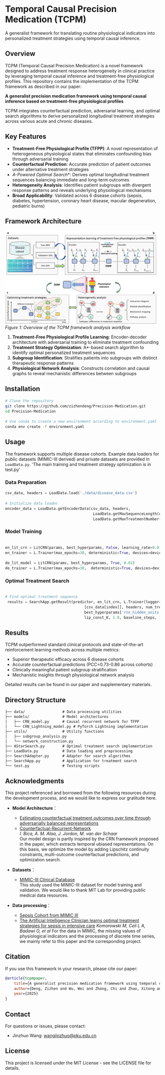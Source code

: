 # Temporal Causal Precision Medication (TCPM)

A generalist framework for translating routine physiological indicators into personalized treatment strategies using temporal causal inference.

## Overview

TCPM (Temporal Causal Precision Medication) is a novel framework designed to address treatment response heterogeneity in clinical practice by leveraging temporal causal inference and treatment-free physiological profiles. This repository contains the implementation of the TCPM framework as described in our paper:

**A generalist precision medication framework using temporal causal inference based on treatment-free physiological profiles**  

TCPM integrates counterfactual prediction, adversarial learning, and optimal search algorithms to derive personalized longitudinal treatment strategies across various acute and chronic diseases.

## Key Features

- **Treatment-Free Physiological Profile (TFPP)**: A novel representation of heterogeneous physiological states that eliminates confounding bias through adversarial training
- **Counterfactual Prediction**: Accurate prediction of patient outcomes under alternative treatment strategies
- **A*-Powered Optimal Search**: Derives optimal longitudinal treatment sequences balancing immediate and long-term outcomes
- **Heterogeneity Analysis**: Identifies patient subgroups with divergent response patterns and reveals underlying physiological mechanisms
- **Broad Applicability**: Validated across 6 disease cohorts (sepsis, diabetes, hypertension, coronary heart disease, macular degeneration, pediatric burns)

## Framework Architecture

![TCPM Framework](fig_1.png)  
*Figure 1: Overview of the TCPM framework analysis workflow*

1. **Treatment-Free Physiological Profile Learning**: Encoder-decoder architecture with adversarial training to eliminate treatment confounding
2. **Treatment Strategy Optimization**: A*-based search algorithm to identify optimal personalized treatment sequences
3. **Subgroup Identification**: Stratifies patients into subgroups with distinct therapeutic response patterns
4. **Physiological Network Analysis**: Constructs correlation and causal graphs to reveal mechanistic differences between subgroups

## Installation

```bash
# Clone the repository
git clone https://github.com/zizhendeng/Precision-Medication.git
cd Precision-Medication

# Use conda to create a new environment according to environment.yaml
conda env create -f environment.yaml
```

## Usage
The framework supports multiple disease cohorts. Example data loaders for public datasets (MIMIC-III derived) and private datasets are provided in `LoadData.py`. 'The main training and treatment strategy optimization is in test.py'


### Data Preparation

```python
csv_data, headers = LoadData.load('./data/disease_data.csv')

# Initialize data loader
encoder_data = LoadData.getEncoderData(csv_data, headers,
                                        LoadData.getMaxSequenceLength(csv_data),
                                        LoadData.getMaxTreatmentNumber(csv_data, headers))
```

### Model Training

```python

en_lit_crn = LitCRN(params, best_hyperparams, False, learning_rate=0.01)
en_trainer = L.Trainer(max_epochs=30, deterministic=True, devices=devices)

de_lit_model = LitCRN(params, best_hyperparams, True, 0.01)
de_trainer = L.Trainer(max_epochs=30,  deterministic=True, devices=devices)

```


### Optimal Treatment Search

```python

# Find optimal treatment sequence
 results = SearchApp.getResult(predictor, en_lit_crn, L.Trainer(logger=False, deterministic=True,  devices=devices), de_lit_model,
                                    [csv_data[index]], headers, num_treatments, horizons,
                                    best_hyperparams['rnn_hidden_units'],
                                    lip_const_K, 1.0, baseline_steps, 10)
```


## Results

TCPM outperformed standard clinical protocols and state-of-the-art reinforcement learning methods across multiple metrics:

- Superior therapeutic efficacy across 6 disease cohorts
- Accurate counterfactual predictions (PCC=0.73-0.86 across cohorts)
- Clinically meaningful patient subgroup stratification
- Mechanistic insights through physiological network analysis

Detailed results can be found in our paper and supplementary materials.

## Directory Structure

```
├── data/                 # Data processing utilities
├── models/               # Model architectures
│   ├── CRN_model.py      # Causal recurrent network for TFPP
│   └── CRN_Lightning_model.py # PyTorch Lightning implementation
├── utils/                # Utility functions
│   ├── subgroup_analysis.py
│   └── network_construction.py
├── AStarSearch.py        # Optimal treatment search implementation
├── LoadData.py           # Data loading and preprocessing
├── SearchAdapter.py      # Adapter for search algorithms
├── SearchApp.py          # Application for treatment search
└── test.py               # Testing scripts
```
## Acknowledgments

This project referenced and borrowed from the following resources during the development process, and we would like to express our gratitude here.

- **Model Architecture**：
  - [Estimating counterfactual treatment outcomes over time through adversarially balanced representations](https://openreview.net/forum?id=BJg866NFvB)
  - [Counterfactual-Recurrent-Network](https://github.com/ioanabica/Counterfactual-Recurrent-Network.git)  
    *I. Bica, A. M. Alaa, J. Jordon, M. van der Schaar*  
    Our model design is partly inspired by the CRN framework proposed in the paper, which extracts temporal ubiased representations. On this basis, we optimize the model by adding Lipschitz continuity constraints, multi-outcome counterfactual predictions, and optimization search.
    
- **Datasets**：
  - [MIMIC-III Clinical Database](https://github.com/MIT-LCP/mimic-code.git)  
   This study used the MIMIC-III dataset for model training and validation. We would like to thank MIT Lab for providing public medical data resources.

- **Data processing**：
  - [Sepsis Cohort from MIMIC III](https://github.com/microsoft/mimic_sepsis.git)
  - [The Artificial Intelligence Clinician learns optimal treatment strategies for sepsis in intensive care](https://www.nature.com/articles/s41591-018-0213-5)
    *Komorowski M, Celi L A, Badawi O, et al*
   For the data in MIMIC, the missing values ​​of physiological indicators and the processing of discrete time series, we mainly refer to this paper and the corresponding project.

    
## Citation

If you use this framework in your research, please cite our paper:

```bibtex
@article{tcpmpaper,
    title={A generalist precision medication framework using temporal causal inference based on treatment-free physiological profiles},
    author={Deng, Zizhen and Wu, Wei and Zhang, Chi and Zhao, Xitong and Pu, Minghao and Bu, Yanbin and Liao, Yanfeng and Wang, Changguan and Yang, Jiarui and Wang, Yanni and Wang, Jinzhuo},
    year={2025}
}
```

## Contact

For questions or issues, please contact:
- Jinzhuo Wang: wangjinzhuo@pku.edu.cn
  
## License

This project is licensed under the MIT License - see the LICENSE file for details.
